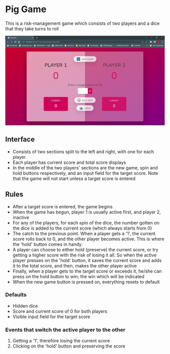 # Pig Game

This is a risk-management game which consists of two players and a dice that they take turns to roll



![Screenshot (803)](interface.png)



## Interface

* Consists of two sections split to the left and right, with one for each player.
* Each player has current score and total score displays
* In the middle of the two players' sections are the new game, spin and hold buttons respectively, and an input field for the target score. Note that the game will not start unless a target score is entered

## Rules

* After a target score is entered, the game begins
* When the game has begun, player 1 is usually active first, and player 2, inactive
* For any of the players, for each spin of the dice, the number gotten on the dice is added to the current score (which always starts from 0)
* The catch to the previous point. When a player gets a '1', the current score rolls back to 0, and the other player becomes active. This is where the 'hold' button comes in handy. 
* A player can choose to either hold (preserve) the current score, or try getting a higher score with the risk of losing it all. So when the active player presses on the 'hold' button, it saves the current score and adds it to the total score, and then, makes the other player active
* Finally, when a player gets to the target score or exceeds it, he/she can press on the hold button to win; the win which will be indicated
* When the new game button is pressed on, everything resets to default

### Defaults

* Hidden dice
* Score and current score of 0 for both players
* Visible input field for the target score

### Events that switch the active player to the other

1. Getting a '1', therefore losing the current score
2. Clicking on the 'hold' button and preserving the score








